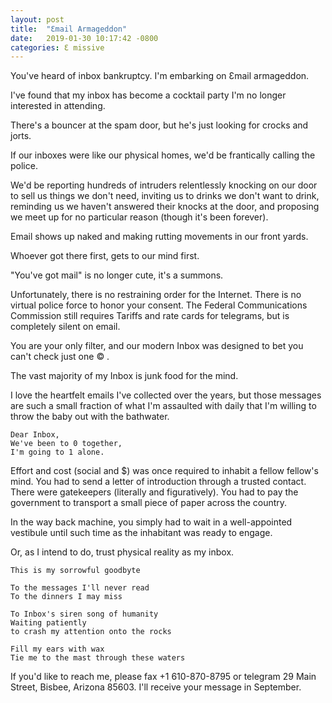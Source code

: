 ```yaml
---
layout: post
title:  "Ɛmail Armageddon"
date:   2019-01-30 10:17:42 -0800
categories: Ɛ missive
---
```

You've heard of inbox bankruptcy. I'm embarking on Ɛmail armageddon.

I've found that my inbox has become a cocktail party I'm no longer interested in attending.

There's a bouncer at the spam door, but he's just looking for crocks and jorts.

If our inboxes were like our physical homes, we'd be frantically calling the police.

We'd be reporting hundreds of intruders relentlessly knocking on our door to sell us things we don't need, inviting us to drinks we don't want to drink, reminding us we haven't answered their knocks at the door, and proposing we meet up for no particular reason (though it's been forever).

Email shows up naked and making rutting movements in our front yards. 

Whoever got there first, gets to our mind first.

"You've got mail" is no longer cute, it's a summons.

Unfortunately, there is no restraining order for the Internet. There is no virtual police force to honor your consent. The Federal Communications Commission still requires Tariffs and rate cards for telegrams, but is completely silent on email.

You are your only filter, and our modern Inbox was designed to bet you can't check just one © .

The vast majority of my Inbox is junk food for the mind.

I love the heartfelt emails I've collected over the years, but those messages are such a small fraction of what I'm assaulted with daily that I'm willing to throw the baby out with the bathwater.

```
Dear Inbox,
We've been to 0 together,
I'm going to 1 alone.
```

Effort and cost (social and $) was once required to inhabit a fellow fellow's mind. You had to send a letter of introduction through a trusted contact. There were gatekeepers (literally and figuratively). You had to pay the government to transport a small piece of paper across the country.

In the way back machine, you simply had to wait in a well-appointed vestibule until such time as the inhabitant was ready to engage.

Or, as I intend to do, trust physical reality as my inbox.

```
This is my sorrowful goodbyte

To the messages I'll never read
To the dinners I may miss

To Inbox's siren song of humanity
Waiting patiently
to crash my attention onto the rocks

Fill my ears with wax
Tie me to the mast through these waters
```

If you'd like to reach me, please fax +1 610-870-8795 or telegram 29 Main Street, Bisbee, Arizona 85603. I'll receive your message in September.